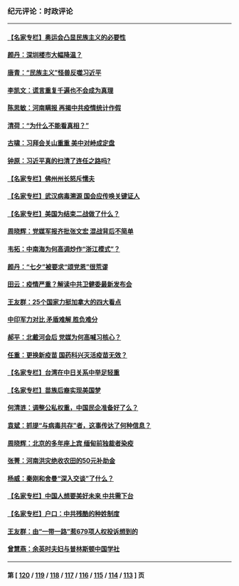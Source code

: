 ### 纪元评论：时政评论
---
#### [【名家专栏】奥运会凸显民族主义的必要性](../../pages/nsc1025/n13165783.md) 
#### [颜丹：深圳楼市大幅降温？](../../pages/nsc1025/n13166360.md) 
#### [唐青：“民族主义”怪兽反噬习近平](../../pages/nsc1025/n13165958.md) 
#### [李凯文：谎言重复千遍也不会成为真理](../../pages/nsc1025/n13165671.md) 
#### [陈思敏：河南瞒报 再揭中共疫情统计作假](../../pages/nsc1025/n13165426.md) 
#### [清荷：“为什么不能看真相？”](../../pages/nsc1025/n13164193.md) 
#### [古啸：习拜会关山重重 美中对峙成定盘](../../pages/nsc1025/n13164151.md) 
#### [钟原：习近平真的扫清了连任之路吗?](../../pages/nsc1025/n13164249.md) 
#### [【名家专栏】佛州州长怒斥懦夫](../../pages/nsc1025/n13163743.md) 
#### [【名家专栏】武汉病毒溯源 国会应传唤关键证人](../../pages/nsc1025/n13163739.md) 
#### [【名家专栏】美国为结束二战做了什么？](../../pages/nsc1025/n13164103.md) 
#### [周晓辉：党媒军报齐批张文宏 混战背后不简单](../../pages/nsc1025/n13164060.md) 
#### [韦拓：中南海为何高调炒作“浙江模式”？](../../pages/nsc1025/n13161859.md) 
#### [颜丹：“七夕”被要求“颂党恩”很荒谬](../../pages/nsc1025/n13164032.md) 
#### [田云：疫情严重？解读中共卫健委最新发布会](../../pages/nsc1025/n13163312.md) 
#### [王友群：25个国家力挺加拿大的四大看点](../../pages/nsc1025/n13163081.md) 
#### [中印军力对比 矛盾难解 胜负难分](../../pages/nsc1025/n13161475.md) 
#### [郝平：北戴河会后 党媒为何高喊习核心？](../../pages/nsc1025/n13162607.md) 
#### [任重：更换新疫苗 国药科兴灭活疫苗无效？](../../pages/nsc1025/n13162571.md) 
#### [【名家专栏】台湾在中日关系中举足轻重](../../pages/nsc1025/n13160478.md) 
#### [【名家专栏】苗族后裔实现美国梦](../../pages/nsc1025/n13162351.md) 
#### [何清涟：调整公私权重，中国民企准备好了么？](../../pages/nsc1025/n13161598.md) 
#### [袁斌：抓提“与病毒共存”者，这事传达了何种信息？](../../pages/nsc1025/n13161892.md) 
#### [周晓辉：北京的多年座上宾 缅甸前独裁者染疫](../../pages/nsc1025/n13161850.md) 
#### [张菁：河南洪灾绝收农田的50元补助金](../../pages/nsc1025/n13161827.md) 
#### [杨威：秦刚和舍曼“深入交谈”了什么？](../../pages/nsc1025/n13161171.md) 
#### [【名家专栏】中国人想要美好未来 中共需下台](../../pages/nsc1025/n13160390.md) 
#### [【名家专栏】户口：中共残酷的种姓制度](../../pages/nsc1025/n13160423.md) 
#### [王友群：由“一带一路”惹679项人权投诉想到的](../../pages/nsc1025/n13158961.md) 
#### [曾慧燕：余英时夫妇与普林斯顿中国学社](../../pages/nsc1025/n13159706.md) 

---
#### 第 [ [120](./120.md) / [119](./119.md) / [118](./118.md) / [117](./117.md) / [116](./116.md) / [115](./115.md) / [114](./114.md) / [113](./113.md) ] 页
